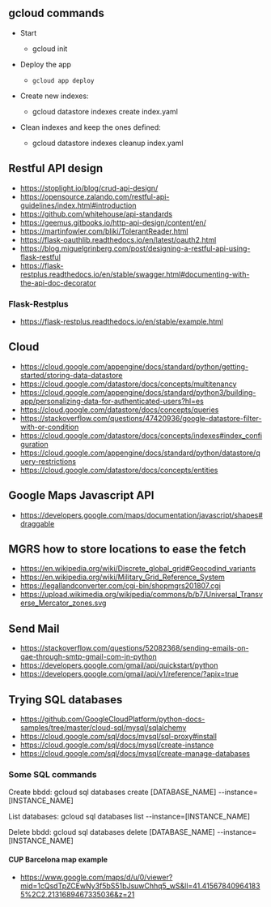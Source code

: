 ## gcloud commands

* Start
    * gcloud init

* Deploy the app
    * `gcloud app deploy`

* Create new indexes:
    * gcloud datastore indexes create index.yaml

* Clean indexes and keep the ones defined:
    * gcloud datastore indexes cleanup index.yaml

## Restful API design
* https://stoplight.io/blog/crud-api-design/
* https://opensource.zalando.com/restful-api-guidelines/index.html#introduction
* https://github.com/whitehouse/api-standards
* https://geemus.gitbooks.io/http-api-design/content/en/
* https://martinfowler.com/bliki/TolerantReader.html
* https://flask-oauthlib.readthedocs.io/en/latest/oauth2.html
* https://blog.miguelgrinberg.com/post/designing-a-restful-api-using-flask-restful
* https://flask-restplus.readthedocs.io/en/stable/swagger.html#documenting-with-the-api-doc-decorator

### Flask-Restplus

* https://flask-restplus.readthedocs.io/en/stable/example.html

## Cloud

* https://cloud.google.com/appengine/docs/standard/python/getting-started/storing-data-datastore
* https://cloud.google.com/datastore/docs/concepts/multitenancy
* https://cloud.google.com/appengine/docs/standard/python3/building-app/personalizing-data-for-authenticated-users?hl=es
* https://cloud.google.com/datastore/docs/concepts/queries
* https://stackoverflow.com/questions/47420936/google-datastore-filter-with-or-condition
* https://cloud.google.com/datastore/docs/concepts/indexes#index_configuration
* https://cloud.google.com/appengine/docs/standard/python/datastore/query-restrictions
* https://cloud.google.com/datastore/docs/concepts/entities

## Google Maps Javascript API

* https://developers.google.com/maps/documentation/javascript/shapes#draggable

## MGRS how to store locations to ease the fetch

* https://en.wikipedia.org/wiki/Discrete_global_grid#Geocodind_variants
* https://en.wikipedia.org/wiki/Military_Grid_Reference_System
* https://legallandconverter.com/cgi-bin/shopmgrs201807.cgi
* https://upload.wikimedia.org/wikipedia/commons/b/b7/Universal_Transverse_Mercator_zones.svg

## Send Mail

* https://stackoverflow.com/questions/52082368/sending-emails-on-gae-through-smtp-gmail-com-in-python
* https://developers.google.com/gmail/api/quickstart/python
* https://developers.google.com/gmail/api/v1/reference/?apix=true

## Trying SQL databases

* https://github.com/GoogleCloudPlatform/python-docs-samples/tree/master/cloud-sql/mysql/sqlalchemy
* https://cloud.google.com/sql/docs/mysql/sql-proxy#install
* https://cloud.google.com/sql/docs/mysql/create-instance
* https://cloud.google.com/sql/docs/mysql/create-manage-databases

### Some SQL commands

Create bbdd:
gcloud sql databases create [DATABASE_NAME] --instance=[INSTANCE_NAME]

List databases:
gcloud sql databases list --instance=[INSTANCE_NAME]

Delete bbdd:
gcloud sql databases delete [DATABASE_NAME] --instance=[INSTANCE_NAME]

#### CUP Barcelona map example
* https://www.google.com/maps/d/u/0/viewer?mid=1cQsdTpZCEwNy3f5bS51bJsuwChhq5_wS&ll=41.415678409641835%2C2.2131689467335036&z=21



